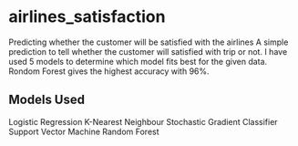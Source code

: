 # airlines_satisfaction
Predicting whether the customer will be satisfied with the airlines
A simple prediction to tell whether the customer will satisfied with trip or not. I have used 5 models to determine which model fits best for the given data. 
Rondom Forest gives the highest accuracy with 96%.

## Models Used 
Logistic Regression 
K-Nearest Neighbour 
Stochastic Gradient Classifier 
Support Vector Machine
Random Forest 
